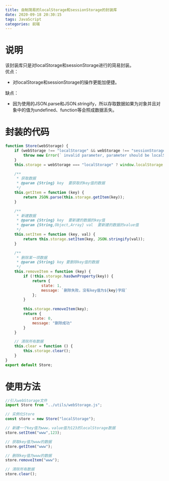 ```yaml
---
title: 自制简易的localStorage和sessionStorage的封装库
date: 2020-09-18 20:30:15
tags: JavaScript
categories: 前端
---
```

<script type="text/javascript" src="/js/bai.js"></script>

# 说明
该封装库只是对localStorage和sessionStorage进行的简易封装。   
优点：
- 对localStorage和sessionStorage的操作更能加便捷。

缺点：
- 因为使用的JSON.parse和JSON.stringify，所以存取数据如果为对象并且对象中的值为undefined、function等会照成数据丢失。

# 封装的代码
<!-- more -->
```js
function Store(webStorage) {
    if (webStorage !== "localStorage" && webStorage !== "sessionStorage") {
        throw new Error(` invalid parameter, parameter should be localStorage or sessionStorage`);
    }
    this.storage = webStorage === "localStorage" ? window.localStorage : window.sessionStorage;

    /**
     * 获取数据
     * @param {String} key  要获取的key值的数据
     */
    this.getItem = function (key) {
        return JSON.parse(this.storage.getItem(key));
    }

    /**
     * 新建数据
     * @param {String} key  要新建的数据的key值
     * @param {String,Object,Array} val  要新建的数据的value值
     */
    this.setItem = function (key, val) {
        return this.storage.setItem(key, JSON.stringify(val));
    }

    /**
     * 删除某一项数据
     * @param {String} key 要删除key值的数据
     */
    this.removeItem = function (key) {
        if (!this.storage.hasOwnProperty(key)) {
            return {
                state: 1,
                message: `删除失败，没有key值为${key}字段`
            };
        }
        
        this.storage.removeItem(key);
        return {
            state: 0,
            message: "删除成功"
        }
    }

    // 清除所有数据
    this.clear = function () {
        this.storage.clear();
    }
}
export default Store;
```
# 使用方法

```js
//引入webStorage文件
import Store from "../utils/webStorage.js"; 

// 实例化Store
const store = new Store("localStorage");

// 新建一个key值为www，value值为123的localStorage数据
store.setItem("www",123);  

// 获取key值为www的数据
store.getItem("www");

// 删除key值为www的数据
store.removeItem("www");

// 清除所有数据
store.clear();
```

